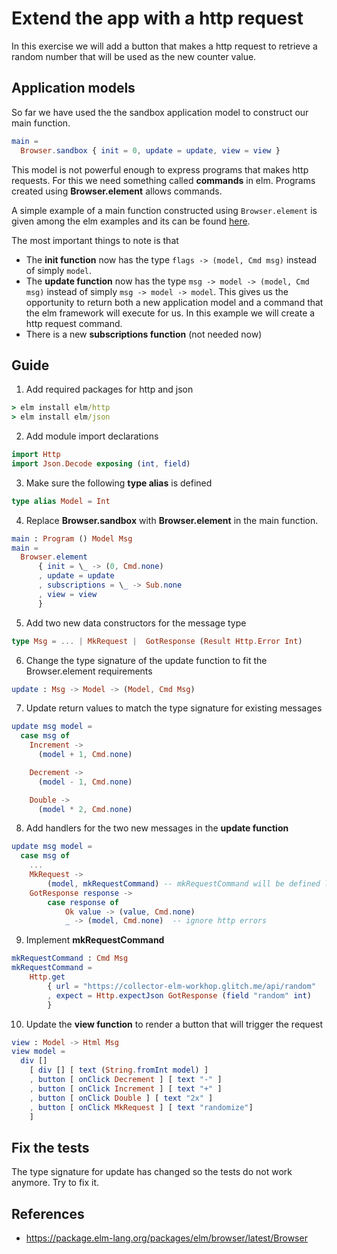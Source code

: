 # Extend the app with a http request

In this exercise we will add a button that makes a http request to retrieve a random number that will be used as the new counter value.

## Application models

So far we have used the the sandbox application model to construct our main function.

```elm
main =
  Browser.sandbox { init = 0, update = update, view = view }
```

This model is not powerful enough to express programs that makes http requests. For this we need something called **commands** in elm. Programs created using **Browser.element** allows commands.

A simple example of a main function constructed using ```Browser.element``` is given among the elm examples and its can be found [here](https://elm-lang.org/examples/book).

The most important things to note is that
* The **init function** now has the type ```flags -> (model, Cmd msg)``` instead of simply ```model```.
* The **update function** now has the type ```msg -> model -> (model, Cmd msg)``` instead of simply ```msg -> model -> model```. This gives us the opportunity to return both a new application model and a command that the elm framework will execute for us. In this example we will create a http request command.
* There is a new **subscriptions function** (not needed now)

## Guide

1. Add required packages for http and json

```cmd
> elm install elm/http
> elm install elm/json
```

2. Add module import declarations

```elm
import Http
import Json.Decode exposing (int, field)
```

3. Make sure the following **type alias** is defined

```elm
type alias Model = Int
```

4. Replace **Browser.sandbox** with **Browser.element** in the main function.

```elm
main : Program () Model Msg
main =
  Browser.element
      { init = \_ -> (0, Cmd.none)
      , update = update
      , subscriptions = \_ -> Sub.none
      , view = view
      }
```

5. Add two new data constructors for the message type

```elm
type Msg = ... | MkRequest |  GotResponse (Result Http.Error Int)
```

6. Change the type signature of the update function to fit the Browser.element requirements

```elm
update : Msg -> Model -> (Model, Cmd Msg)
```

7. Update return values to match the type signature for existing messages

```elm
update msg model =
  case msg of
    Increment ->
      (model + 1, Cmd.none)

    Decrement ->
      (model - 1, Cmd.none)

    Double ->
      (model * 2, Cmd.none)
```

8. Add handlers for the two new messages in the **update function** 

```elm
update msg model =
  case msg of
    ...
    MkRequest -> 
        (model, mkRequestCommand) -- mkRequestCommand will be defined later
    GotResponse response ->
        case response of
            Ok value -> (value, Cmd.none)
            _ -> (model, Cmd.none)  -- ignore http errors
```

9. Implement **mkRequestCommand**

```elm
mkRequestCommand : Cmd Msg
mkRequestCommand = 
    Http.get
        { url = "https://collector-elm-workhop.glitch.me/api/random"
        , expect = Http.expectJson GotResponse (field "random" int)
        }
```

10. Update the **view function** to render a button that will trigger the request

```elm
view : Model -> Html Msg
view model =
  div []
    [ div [] [ text (String.fromInt model) ]
    , button [ onClick Decrement ] [ text "-" ]
    , button [ onClick Increment ] [ text "+" ]
    , button [ onClick Double ] [ text "2x" ]
    , button [ onClick MkRequest ] [ text "randomize"]
    ]
```

## Fix the tests

The type signature for update has changed so the tests do not work anymore. Try to fix it. 

## References
* https://package.elm-lang.org/packages/elm/browser/latest/Browser
